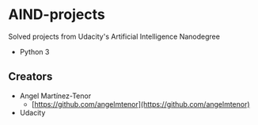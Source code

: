 # AIND-projects
Solved projects from Udacity's Artificial Intelligence Nanodegree

* Python 3

## Creators

* Angel Martínez-Tenor
    - [https://github.com/angelmtenor](https://github.com/angelmtenor)
* Udacity
